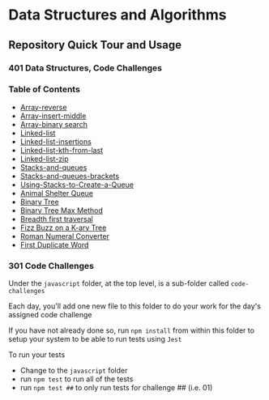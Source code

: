 # Data Structures and Algorithms

## Repository Quick Tour and Usage

### 401 Data Structures, Code Challenges

### Table of Contents

- [Array-reverse](./python/docs/array_reverse/README.md)
- [Array-insert-middle](./python/docs/array_insert_middle/README.md)
- [Array-binary search](./python/docs/array_binary_search/README.md)
- [Linked-list](./python/docs/linked_list/README.md)
- [Linked-list-insertions](./python/docs/linked_list_insertions/README.md)
- [Linked-list-kth-from-last](/data-structures-and-algorithms/python/docs/linked_list_kth/README.md)
- [Linked-list-zip](./python/docs/linked_list_zip/README.md)
- [Stacks-and-queues](./python/docs/stack_and_queue/README.md)
- [Stacks-and-queues-brackets](./python/docs/stack_queue_brackets/README.md)
- [Using-Stacks-to-Create-a-Queue](./python/docs/stack_queue_pseudo/README.md)
- [Animal Shelter Queue](./python/docs/stack_queue_animal_shelter/README.md)
- [Binary Tree](./python/docs/trees/README.md)
- [Binary Tree Max Method](./python/docs/tree_max/README.md)
- [Breadth first traversal](./python/docs/tree_breadth_first/README.md)
- [Fizz Buzz on a K-ary Tree](./python/docs/tree_fizz_buzz/README.md)
- [Roman Numeral Converter](./python/code_challenges/roman_numerals.py)
- [First Duplicate Word](./python/code_challenges/hashtable_repeated_word.py)

### 301 Code Challenges

Under the `javascript` folder, at the top level, is a sub-folder called `code-challenges`

Each day, you'll add one new file to this folder to do your work for the day's assigned code challenge

If you have not already done so, run `npm install` from within this folder to setup your system to be able to run tests using `Jest`

To run your tests

- Change to the `javascript` folder
- run `npm test` to run all of the tests
- run `npm test ##` to only run tests for challenge ## (i.e. 01)
